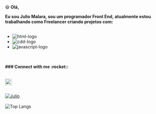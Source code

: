 :satisfied:<b> Olá,

Eu sou Julio Malara, sou um programador Front End, atualmente estou trabalhando como Freelancer criando projetos com:</b>
<br>
<br>

- <img src="https://img.shields.io/badge/HTML5-E34F26?style=for-the-badge&logo=html5&logoColor=white" alt="html-logo" />
- <img src="https://img.shields.io/badge/CSS-239120?&style=for-the-badge&logo=css3&logoColor=white" alt="cdd-logo" />
- <img src="https://img.shields.io/badge/JavaScript-323330?style=for-the-badge&logo=javascript&logoColor=F7DF1E" alt="javascript-logo"/>
<br>
<br>
 <b> ### Connect with me :rocket::</b>
  <br>
  <br>
  <p>
  <a href="https://www.linkedin.com/in/j%C3%BAlio-malara/">
  <img align="left" alt="LinkedIn" width="22px" src="https://cdn.jsdelivr.net/npm/simple-icons@v3/icons/linkedin.svg" />
  </a>
  </p>
  <br>
  <br>

 [![Julio](https://github-readme-stats.vercel.app/api?username=JulioMalara)](https://github.com/anuraghazra/github-readme-stats)
 <br>
 <br>
 ![Top Langs](https://github-readme-stats.vercel.app/api/top-langs/?username=JulioMalara&langs_count=8)
